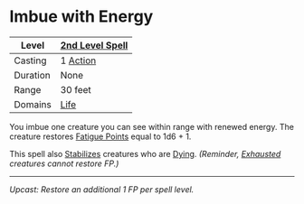 # Imbue with Energy

| Level    | [2nd Level Spell](2nd%20Level%20Spells.md)          |
| -------- | --------------------------------------------------- |
| Casting  | 1 [Action](../../../../Game%20Procedures/Action.md) |
| Duration | None                                                |
| Range    | 30 feet                                             |
| Domains  | [Life](../../../Spell%20Domains/Life.md)            |

You imbue one creature you can see within range with renewed energy. The creature restores [Fatigue Points](../../../../Player%20Characters/Derived%20Statistics/Fatigue%20Points.md) equal to 1d6 + 1.

This spell also [Stabilizes](../../../../Conditions/Stabilized.md) creatures who are [Dying](../../../../Conditions/Dying.md). *(Reminder, [Exhausted](../../../../Conditions/Exhausted.md) creatures cannot restore FP.)*

---
*Upcast: Restore an additional 1 FP per spell level.*